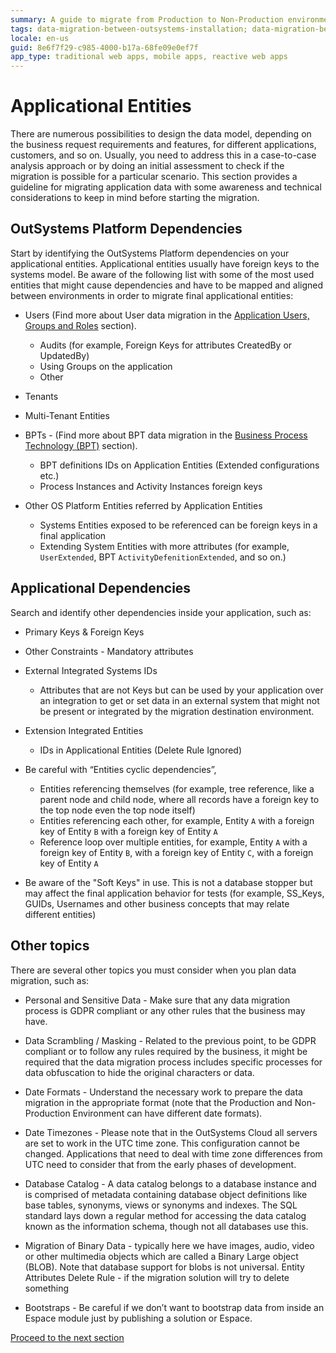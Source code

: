 ```yaml
---
summary: A guide to migrate from Production to Non-Production environments in OutSystems - Applicational Entities
tags: data-migration-between-outsystems-installation; data-migration-between-production-and-non-production-outsystems; applicational-entities
locale: en-us
guid: 8e6f7f29-c985-4000-b17a-68fe09e0ef7f
app_type: traditional web apps, mobile apps, reactive web apps
---
```


# Applicational Entities

There are numerous possibilities to design the data model, depending on the business request requirements and features, for different applications, customers, and so on.
Usually, you need to address this in a case-to-case analysis approach or by doing an initial assessment to check if the migration is possible for a particular scenario.
This section provides a guideline for migrating application data with some awareness and technical considerations to keep in mind before starting the migration.

## OutSystems Platform Dependencies

Start by identifying the OutSystems Platform dependencies on your applicational entities. 
Applicational entities usually have foreign keys to the systems model. Be aware of the following list with some of the most used entities that might cause dependencies and have to be mapped and aligned between environments in order to migrate final applicational entities:

* Users (Find more about User data migration in the [Application Users, Groups and Roles](05-application-users-groups-roles.md) section).
    * Audits (for example, Foreign Keys for attributes CreatedBy or UpdatedBy)
    * Using Groups on the application
    * Other

* Tenants

* Multi-Tenant Entities

* BPTs - (Find more about BPT data migration in the [Business Process Technology (BPT)](07-business-process-technology-bpt.md) section).
    * BPT definitions IDs on Application Entities (Extended configurations etc.) 
    * Process Instances and Activity Instances foreign keys

* Other OS Platform Entities referred by Application Entities
    * Systems Entities exposed to be referenced can be foreign keys in a final application
    * Extending System Entities with more attributes (for example, ``UserExtended``, BPT ``ActivityDefenitionExtended``, and so on.)


## Applicational Dependencies

Search and identify other dependencies inside your application, such as:

* Primary Keys & Foreign Keys

* Other Constraints - Mandatory attributes

* External Integrated Systems IDs 
    * Attributes that are not Keys but can be used by your application over an integration to get or set data in an external system that might not be present or integrated by the migration destination environment.

* Extension Integrated Entities 
    * IDs in Applicational Entities (Delete Rule Ignored)

* Be careful with “Entities cyclic dependencies”, 
    *   Entities referencing themselves (for example, tree reference, like a parent node and child node, where all records have a foreign key to the top node even the top node itself)
    * Entities referencing each other, for example, Entity ``A`` with a foreign key of Entity ``B`` with a foreign key of Entity ``A``
    * Reference loop over multiple entities, for example, Entity ``A`` with a foreign key of Entity ``B``, with a foreign key of Entity ``C``, with a foreign key of Entity ``A``
    
* Be aware of the "Soft Keys" in use. This is not a database stopper but may affect the final application behavior for tests (for example, SS_Keys, GUIDs, Usernames and other business concepts that may relate different entities) 
    

## Other topics

There are several other topics you must consider when you plan data migration, such as:
 
* Personal and Sensitive Data - Make sure that any data migration process is GDPR compliant or any other rules that the business may have.

* Data Scrambling / Masking - Related to the previous point, to be GDPR compliant or to follow any rules required by the business, it might be required that the data migration process includes specific processes for data obfuscation to hide the original characters or data.

* Date Formats - Understand the necessary work to prepare the data migration in the appropriate format (note that the Production and Non-Production Environment can have different date formats).

* Date Timezones - Please note that in the OutSystems Cloud all servers are set to work in the UTC time zone. This configuration cannot be changed. Applications that need to deal with time zone differences from UTC need to consider that from the early phases of development.

* Database Catalog - A data catalog belongs to a database instance and is comprised of metadata containing database object definitions like base tables, synonyms, views or synonyms and indexes. The SQL standard lays down a regular method for accessing the data catalog known as the information schema, though not all databases use this.

* Migration of Binary Data - typically here we have images, audio, video or other multimedia objects which are called a Binary Large object (BLOB). Note that database support for blobs is not universal. 
Entity Attributes Delete Rule - if the migration solution will try to delete something

* Bootstraps - Be careful if we don’t want to bootstrap data from inside an Espace module just by publishing a solution or Espace.

[Proceed to the next section](05-application-users-groups-roles.md)
